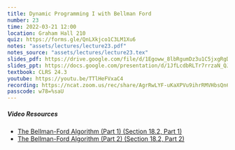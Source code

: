 ```yaml
---
title: Dynamic Programming I with Bellman Ford
number: 23
time: 2022-03-21 12:00
location: Graham Hall 210
quiz: https://forms.gle/QnLXkjco1C3LM1Xu6
notes: "assets/lectures/lecture23.pdf"
notes_source: "assets/lectures/lecture23.tex"
slides_pdf: https://drive.google.com/file/d/1Egoww_8lbRgumDz3u1C5jxgRgDFGz7rI/view?usp=sharing
slides_ppt: https://docs.google.com/presentation/d/1JfLcdbRLTr7rrzaN_QJo1A0GAmj8oIOrf75iRVspIZE/edit?usp=sharing
textbook: CLRS 24.3
youtube: https://youtu.be/TTlHeFVxaC4
recording: https://ncat.zoom.us/rec/share/AgrRwLYF-uKaXPVu9ihrRMVHbsQn6F4Vd5UPVTbk9-UoX8aFrob8FtMMzl3rXSvW.z0D1UmiqCxjxt_Cl
passcode: w78=%saU
---
```


##### Video Resources
- [The Bellman-Ford Algorithm (Part 1) (Section 18.2, Part 1)](https://www.youtube.com/watch?v=06OK99Aak60&list=PLXFMmlk03Dt5EMI2s2WQBsLsZl7A5HEK6&index=55)
- [The Bellman-Ford Algorithm (Part 2) (Section 18.2, Part 2)](https://www.youtube.com/watch?v=d1TWZa20Mkw&list=PLXFMmlk03Dt5EMI2s2WQBsLsZl7A5HEK6&index=56)